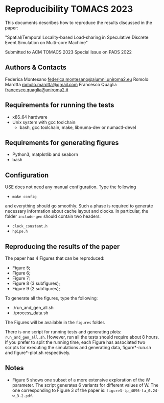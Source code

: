 Reproducibility TOMACS 2023
===========================

This documents describes how to reproduce the results discussed in the paper:

"Spatial/Temporal Locality-based Load-sharing in Speculative
Discrete Event Simulation on Multi-core Machine"

Submitted to ACM TOMACS 2023 Special Issue on PADS 2022



Authors & Contacts
------------------

Federica Montesano <federica.montesano@alumni.uniroma2.eu>
Romolo Marotta <romolo.marotta@gmail.com>
Francesco Quaglia <francesco.quaglia@uniroma2.it>

Requirements for running the tests
----------------------------------

* x86_64 hardware
* Unix system with gcc toolchain
  * bash, gcc toolchain, make, libnuma-dev or numactl-devel

Requirements for generating figures
-----------------------------------

* Python3, matplotlib and seaborn
* bash


Configuration
-------------

USE does not need any manual configuration. Type the following

* `make config`

and everything should go smoothly.
Such a phase is required to generate necessary information about cache layout and clocks.
In particular, the folder `include-gen` should contain two headers:

  * `clock_constant.h`
  * `hpipe.h`


Reproducing the results of the paper
------------------------------------

The paper has 4 Figures that can be reproduced:

* Figure 5;
* Figure 6;
* Figure 7;
* Figure 8 (3 subfigures);
* Figure 9 (2 subfigures);

To generate all the figures, type the following:

* ./run_and_gen_all.sh
* ./process_data.sh

The Figures will be available in the `figures` folder.

There is one script for running tests and generating plots: `run_and_gen_all.sh`.
However, run all the tests should require about 8 hours.
If you prefer to split the running time, each Figure has associated two scripts for executing the simulations and generating data,  figure*-run.sh and figure*-plot.sh respectively.

Notes
-----

* Figure 5 shows one subset of a more extensive exploration of the W parameter. The script generates 6 variants for different values of W. The one corresponding to Figure 3 of the paper is: `figure3-lp_4096-ta_0.24-w_3.2.pdf`. 

